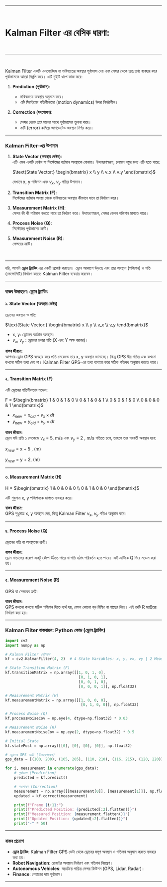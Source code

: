 <br>

---

<br>

# **Kalman Filter এর বেসিক ধারণা:**

<br>

---

<br>

Kalman Filter একটি এলগোরিদম যা ভবিষ্যতের অবস্থার পূর্বাভাস দেয় এবং সেন্সর থেকে প্রাপ্ত তথ্য ব্যবহার করে পূর্বাভাসকে আরো নির্ভুল করে। এটি দুইটি ধাপে কাজ করে:

1. **Prediction (পূর্বাভাস)**:  
   - ভবিষ্যতের অবস্থার অনুমান করে।  
   - এটি সিস্টেমের গতিশীলতার (motion dynamics) উপর নির্ভরশীল।  

2. **Correction (সংশোধন)**:  
   - সেন্সর থেকে প্রাপ্ত মানের সাথে পূর্বাভাসের তুলনা করে।  
   - ত্রুটি (error) কমিয়ে আপডেটেড অবস্থান নির্ণয় করে।

---

### **Kalman Filter-এর উপাদান**

1. **State Vector (অবস্থার ভেক্টর)**:  
   এটি এমন একটি ভেক্টর যা সিস্টেমের বর্তমান অবস্থাকে বোঝায়। উদাহরণস্বরূপ, চলমান বস্তুর জন্য এটি হতে পারে:  

   $\text{State Vector:} \begin{bmatrix} x \\ y \\ v_x \\ v_y \end{bmatrix}$

   যেখানে x, y পজিশন এবং $v_x$, $v_y$ গতির উপাদান।

2. **Transition Matrix (F)**:  
   সিস্টেমের বর্তমান অবস্থা থেকে ভবিষ্যতের অবস্থায় কীভাবে যাবে তা নির্ধারণ করে।  

3. **Measurement Matrix (H)**:  
   সেন্সর কী কী পরিমাপ করতে পারে তা নির্ধারণ করে। উদাহরণস্বরূপ, সেন্সর কেবল পজিশন মাপতে পারে।  

4. **Process Noise (Q)**:  
   সিস্টেমের পূর্বাভাসের ত্রুটি।  

5. **Measurement Noise (R)**:  
   সেন্সরের ত্রুটি।  

<br>

---

ধরি, আপনি **ড্রোন ট্র্যাকিং** এর একটি প্রজেক্ট করছেন। ড্রোন আকাশে উড়ছে এবং তার অবস্থান (পজিশন) ও গতি (ভেলোসিটি) নির্ধারণ করতে Kalman Filter ব্যবহার করবেন।  

---

### **বাস্তব উদাহরণ: ড্রোন ট্র্যাকিং**

#### ১. **State Vector (অবস্থার ভেক্টর)**  
ড্রোনের অবস্থান ও গতি:  

$\text{State Vector:} \begin{bmatrix} x \\ y \\ v_x \\ v_y \end{bmatrix}$

- x, y: ড্রোনের বর্তমান অবস্থান।  
- $v_x$, $v_y$ : ড্রোনের চলার গতি (X এবং Y অক্ষ বরাবর)।  

**বাস্তব জীবনে:**  
আপনার ড্রোন GPS ব্যবহার করে প্রতি সেকেন্ডে তার x, y অবস্থান জানাচ্ছে। কিন্তু GPS ধীর গতির এবং কখনো কখনো সঠিক তথ্য দেয় না। Kalman Filter GPS-এর তথ্য ব্যবহার করে সঠিক গতিপথ অনুমান করতে পারে।  

---

#### ২. **Transition Matrix (F)**  
এটি ড্রোনের গতিশীলতার মডেল:  

F = $\begin{bmatrix} 
1 & 0 & 1 & 0 \\ 
0 & 1 & 0 & 1 \\ 
0 & 0 & 1 & 0 \\ 
0 & 0 & 0 & 1 
\end{bmatrix}$
  
- $x_{new} = x_{old} + v_x \times dt$ 
- $y_{new} = y_{old} + v_y \times dt$

**বাস্তব জীবনে:**  
ড্রোন যদি প্রতি ১ সেকেন্ডে $v_x$ = 5, $\text{m/s}$ এবং $v_y$ = 2 , $\text{m/s}$ গতিতে চলে, তাহলে তার পরবর্তী অবস্থান হবে:  

$x_{new}$ = x + 5 , $\text{(m)}$  


$y_{new}$ = y + 2, $\text{(m)}$
  

---

#### ৩. **Measurement Matrix (H)**  

H = $\begin{bmatrix} 
1 & 0 & 0 & 0 \\ 
0 & 1 & 0 & 0 
\end{bmatrix}$
  
এটি শুধুমাত্র x, y পজিশনকে মাপতে ব্যবহার করে।  

**বাস্তব জীবনে:**  
GPS শুধুমাত্র x, y অবস্থান দেয়, কিন্তু Kalman Filter $v_x$, $v_y$ গতিও অনুমান করে।  

---

#### ৪. **Process Noise (Q)**  
ড্রোনের গতি বা অবস্থানের ত্রুটি।  

**বাস্তব জীবনে:**  
ড্রোন বাতাসের কারণে একটু কেঁপে উঠতে পারে বা গতি হঠাৎ পরিবর্তন হতে পারে। এই ত্রুটিকে Q দিয়ে মডেল করা হয়।  

---

#### ৫. **Measurement Noise (R)**  
GPS বা সেন্সরের ত্রুটি।  

**বাস্তব জীবনে:**  
GPS কখনো কখনো সঠিক পজিশন দিতে ব্যর্থ হয়, যেমন কোনো বড় বিল্ডিং বা গাছের নিচে। এই ত্রুটি R ম্যাট্রিক্সে নির্ধারণ করা হয়।  

---

### **Kalman Filter বাস্তবায়ন: Python কোড (ড্রোন ট্র্যাকিং)**

```python
import cv2
import numpy as np

# Kalman Filter সেটআপ
kf = cv2.KalmanFilter(4, 2)  # 4 State Variables: x, y, vx, vy | 2 Measurements: x, y

# State Transition Matrix (F)
kf.transitionMatrix = np.array([[1, 0, 1, 0],
                                 [0, 1, 0, 1],
                                 [0, 0, 1, 0],
                                 [0, 0, 0, 1]], np.float32)

# Measurement Matrix (H)
kf.measurementMatrix = np.array([[1, 0, 0, 0],
                                  [0, 1, 0, 0]], np.float32)

# Process Noise (Q)
kf.processNoiseCov = np.eye(4, dtype=np.float32) * 0.03

# Measurement Noise (R)
kf.measurementNoiseCov = np.eye(2, dtype=np.float32) * 0.5

# Initial State
kf.statePost = np.array([[0], [0], [0], [0]], np.float32)

# ড্রোনের GPS ডেটা (উদাহরণস্বরূপ)
gps_data = [(100, 200), (105, 205), (110, 210), (116, 215), (120, 220)]

for i, measurement in enumerate(gps_data):
    # পূর্বাভাস (Prediction)
    predicted = kf.predict()

    # সংশোধন (Correction)
    measurement = np.array([[measurement[0]], [measurement[1]]], np.float32)
    updated = kf.correct(measurement)

    print(f"Frame {i+1}:")
    print(f"Predicted Position: {predicted[:2].flatten()}")
    print(f"Measured Position: {measurement.flatten()}")
    print(f"Updated Position: {updated[:2].flatten()}")
    print("-" * 50)
```

---

### **বাস্তব প্রয়োগ**
- **ড্রোন ট্র্যাকিং**: Kalman Filter GPS ডেটা থেকে ড্রোনের মসৃণ অবস্থান ও গতিপথ অনুমান করতে ব্যবহার করা হয়।  
- **Robot Navigation**: রোবটের অবস্থান নির্ধারণ এবং গতিপথ নিয়ন্ত্রণ।  
- **Autonomous Vehicles**: স্বয়ংক্রিয় গাড়ির সেন্সর ফিউশন (GPS, Lidar, Radar)।  
- **Finance**: শেয়ারের দাম পূর্বাভাস।  

---
